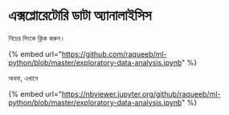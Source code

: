 # এক্সপ্লোরেটোরি ডাটা অ্যানালাইসিস

নিচের লিংকে ক্লিক করুন। 

{% embed url="https://github.com/raqueeb/ml-python/blob/master/exploratory-data-analysis.ipynb" %}

অথবা, এখানে 

{% embed url="https://nbviewer.jupyter.org/github/raqueeb/ml-python/blob/master/exploratory-data-analysis.ipynb" %}


